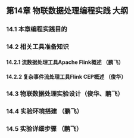 
## 第14章 物联数据处理编程实践 大纲

### 14.1 本章编程实践目的 

### 14.2 相关工具准备知识
  #### 14.2.1 流数据处理工具Apache Flink概述 （鹏飞）
  #### 14.2.2 复杂事件流处理工具Flink CEP概述 （俊华）

### 14.3 物联数据处理实验设计（俊华、鹏飞）

### 14.4 实验环境搭建  （鹏飞）

### 14.5 实验详细步骤  （鹏飞）

